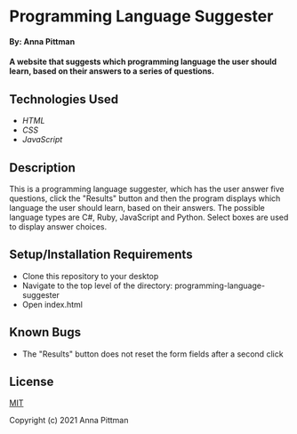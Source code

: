 # Programming Language Suggester

#### By: Anna Pittman

#### A website that suggests which programming language the user should learn, based on their answers to a series of questions.

## Technologies Used

* _HTML_
* _CSS_
* _JavaScript_

## Description

This is a programming language suggester, which has the user answer five questions, click the "Results" button and then the program displays which language the user should learn, based on their answers. The possible language types are C#, Ruby, JavaScript and Python. Select boxes are used to display answer choices. 

## Setup/Installation Requirements

* Clone this repository to your desktop
* Navigate to the top level of the directory: programming-language-suggester
* Open index.html

## Known Bugs

* The "Results" button does not reset the form fields after a second click

## License
[MIT](https://opensource.org/licenses/MIT)

Copyright (c) 2021 Anna Pittman